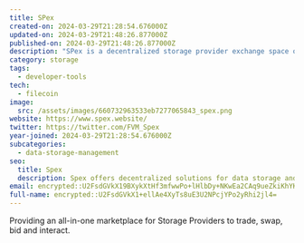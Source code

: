 ```yaml
---
title: SPex
created-on: 2024-03-29T21:28:54.676000Z
updated-on: 2024-03-29T21:48:26.877000Z
published-on: 2024-03-29T21:48:26.877000Z
description: "SPex is a decentralized storage provider exchange space on FVM"
category: storage
tags:
  - developer-tools
tech:
  - filecoin
image:
  src: /assets/images/660732963533eb7277065843_spex.png
website: https://www.spex.website/
twitter: https://twitter.com/FVM_Spex
year-joined: 2024-03-29T21:28:54.676000Z
subcategories:
  - data-storage-management
seo:
  title: Spex
  description: Spex offers decentralized solutions for data storage and management.
email: encrypted::U2FsdGVkX19BXykXtHf3mfwwPo+lHlbDy+NKwEa2CAq9ueZkiKhYKhGjyt8fzTF6
full-name: encrypted::U2FsdGVkX1+ellAe4XyTs8uE3U2NPcjYPo2yRhi2jl4=
---
```


Providing an all-in-one marketplace for Storage Providers to trade, swap, bid and interact.
